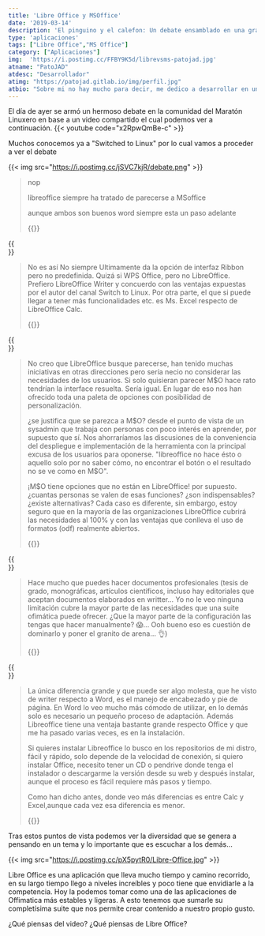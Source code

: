 ```yaml
---
title: 'Libre Office y MSOffice'
date: '2019-03-14'
description: 'El pinguino y el calefon: Un debate ensamblado en una gran comunidad linuxnauta'
type: 'aplicaciones'
tags: ["Libre Office","MS Office"]
category: ["Aplicaciones"]
img:  'https://i.postimg.cc/FFBY9K5d/librevsms-patojad.jpg'
atname: "PatoJAD"
atdesc: "Desarrollador"
atimg: "https://patojad.gitlab.io/img/perfil.jpg"
atbio: "Sobre mi no hay mucho para decir, me dedico a desarrollar en una empresa de telecomunicaciones, utilizo linux desde el 2012 y hace años que es mi sistema operativo main. Soy una persona que busca crecer profesionalmente sin dejar de divertirse y hacer lo que me gusta. Siempre digo que cuando un proyecto sale es importante agradecer, por lo cual les recomiendo a todos leer la seccion Agreadecimientos en la cual me tome un tiempito para poder agradecer a todos y cada uno de los que hicieron posible todo esto."
---
```


El día de ayer se armó un hermoso debate en la comunidad del Maratón Linuxero en base a un video compartido el cual podemos ver a continuación.
{{< youtube code="x2RpwQmBe-c" >}}

Muchos conocemos ya a "Switched to Linux" por lo cual vamos a proceder a ver el debate

{{< img src="https://i.postimg.cc/jSVC7kjR/debate.png" >}}

>nop
>
>libreoffice siempre ha tratado de parecerse a MSoffice
>
>aunque ambos son buenos word siempre esta un paso adelante
>
>{{<citaname name=" ensarman">}}

{{<br>}}

>No es así No siempre Ultimamente da la opción de interfaz Ribbon pero no predefinida. Quizá si WPS Office, pero no LibreOffice. Prefiero LibreOffice Writer y concuerdo con las ventajas expuestas por el autor del canal Switch to Linux. Por otra parte, el que si puede llegar a tener más funcionalidades etc. es Ms. Excel respecto de LibreOffice Calc.
>
>{{<citaname name="Roberto Ronconi 🐃🐧">}}

{{<br>}}

>No creo que LibreOffice busque parecerse, han tenido muchas iniciativas en otras direcciones pero sería necio no considerar las necesidades de los usuarios. Si solo quisieran parecer M$O hace rato tendrían la interface resuelta. Sería igual. En lugar de eso nos han ofrecido toda una paleta de opciones con posibilidad de personalización.
>
>¿se justifica que se parezca a M$O? desde el punto de vista de un sysadmin que trabaja con personas con poco interés en aprender, por supuesto que sí.   
Nos ahorraríamos las discusiones de la conveniencia del despliegue e implementación de la herramienta con la principal excusa de los usuarios para oponerse. "libreoffice no hace ésto o aquello solo por no saber cómo, no encontrar el botón o el resultado no se ve como en M$O".
>
>¡M$O tiene opciones que no están en LibreOffice! por supuesto. ¿cuantas personas se valen de esas funciones? ¿son indispensables? ¿existe alternativas?
Cada caso es diferente, sin embargo, estoy seguro que en la mayoría de las organizaciones LibreOffice cubrirá las necesidades al 100% y con las ventajas que conlleva el uso de formatos (odf) realmente abiertos.
>
>{{<citaname name="Julian David Montoya Restrepo">}}

{{<br>}}

>Hace mucho que puedes hacer documentos profesionales (tesis de grado, monográficas, artículos científicos, incluso hay editoriales que aceptan documentos elaborados en writter... Yo no le veo ninguna limitación cubre la mayor parte de las necesidades que una suite ofimática puede ofrecer. ¿Que la mayor parte de la configuración las tengas que hacer manualmente? 😱... Ooh bueno eso es cuestión de dominarlo y poner el granito de arena... 👌)
>
>{{<citaname name="drkgzz drkgzz">}}

{{<br>}}

>La única diferencia grande y que puede ser algo molesta, que he visto de writer respecto a Word, es el manejo de encabezado y pie de página. En Word lo veo mucho más cómodo de utilizar, en lo demás solo es necesario un pequeño proceso de adaptación. Además Libreoffice tiene una ventaja bastante grande respecto Office y que me ha pasado varias veces, es en la instalación.
>
>Si quieres instalar Libreoffice lo busco en los repositorios de mi distro, fácil y rápido, solo depende de la velocidad de conexión, si quiero instalar Office, necesito tener un CD o pendrive donde tenga el instalador o descargarme la versión desde su web y después instalar, aunque el proceso es fácil requiere más pasos y tiempo.
>
>Como han dicho antes, donde veo más diferencias es entre Calc y Excel,aunque cada vez esa diferencia es menor.
>
>{{<citaname name=" Jose Jimenez">}}


Tras estos puntos de vista podemos ver la diversidad que se genera a pensando en un tema y lo importante que es escuchar a los demás…

{{< img src="https://i.postimg.cc/pX5pytR0/Libre-Office.jpg" >}}

Libre Office es una aplicación que lleva mucho tiempo y camino recorrido, en su largo tiempo llego a niveles increíbles y poco tiene que envidiarle a la competencia. Hoy la podemos tomar como una de las aplicaciones de Offimatica más estables y ligeras. A esto tenemos que sumarle su completísima suite que nos permite crear contenido a nuestro propio gusto.

¿Qué piensas del video? ¿Qué piensas de Libre Office?
